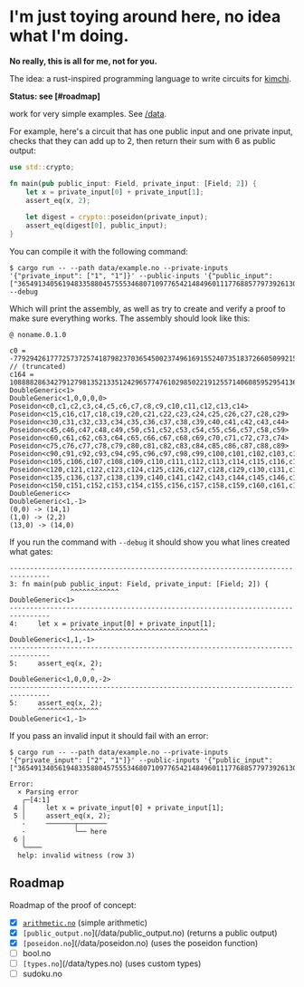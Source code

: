 # I'm just toying around here, no idea what I'm doing.

**No really, this is all for me, not for you.**

The idea: a rust-inspired programming language to write circuits for [kimchi](https://github.com/o1-labs/proof-systems).

**Status: see [#roadmap]**

work for very simple examples. See [/data](/data).

For example, here's a circuit that has one public input and one private input, checks that they can add up to 2, then return their sum with 6 as public output:

```rust
use std::crypto;

fn main(pub public_input: Field, private_input: [Field; 2]) {
    let x = private_input[0] + private_input[1];
    assert_eq(x, 2);
    
    let digest = crypto::poseidon(private_input);
    assert_eq(digest[0], public_input);
}
```

You can compile it with the following command:

```console
$ cargo run -- --path data/example.no --private-inputs '{"private_input": ["1", "1"]}' --public-inputs '{"public_input": ["3654913405619483358804575553468071097765421484960111776885779739261304758583"]}' --debug
```

Which will print the assembly, as well as try to create and verify a proof to make sure everything works. The assembly should look like this:

```
@ noname.0.1.0

c0 = -7792942617772573725741879823703654500237496169155240735183726605099215774906
// (truncated)
c164 = 10888828634279127981352133512429657747610298502219125571406085952954136470354
DoubleGeneric<1>
DoubleGeneric<1,0,0,0,0>
Poseidon<c0,c1,c2,c3,c4,c5,c6,c7,c8,c9,c10,c11,c12,c13,c14>
Poseidon<c15,c16,c17,c18,c19,c20,c21,c22,c23,c24,c25,c26,c27,c28,c29>
Poseidon<c30,c31,c32,c33,c34,c35,c36,c37,c38,c39,c40,c41,c42,c43,c44>
Poseidon<c45,c46,c47,c48,c49,c50,c51,c52,c53,c54,c55,c56,c57,c58,c59>
Poseidon<c60,c61,c62,c63,c64,c65,c66,c67,c68,c69,c70,c71,c72,c73,c74>
Poseidon<c75,c76,c77,c78,c79,c80,c81,c82,c83,c84,c85,c86,c87,c88,c89>
Poseidon<c90,c91,c92,c93,c94,c95,c96,c97,c98,c99,c100,c101,c102,c103,c104>
Poseidon<c105,c106,c107,c108,c109,c110,c111,c112,c113,c114,c115,c116,c117,c118,c119>
Poseidon<c120,c121,c122,c123,c124,c125,c126,c127,c128,c129,c130,c131,c132,c133,c134>
Poseidon<c135,c136,c137,c138,c139,c140,c141,c142,c143,c144,c145,c146,c147,c148,c149>
Poseidon<c150,c151,c152,c153,c154,c155,c156,c157,c158,c159,c160,c161,c162,c163,c164>
DoubleGeneric<>
DoubleGeneric<1,-1>
(0,0) -> (14,1)
(1,0) -> (2,2)
(13,0) -> (14,0)
```

If you run the command with `--debug` it should show you what lines created what gates:

```
--------------------------------------------------------------------------------
3: fn main(pub public_input: Field, private_input: [Field; 2]) {
               ^^^^^^^^^^^^
DoubleGeneric<1>
--------------------------------------------------------------------------------
4:     let x = private_input[0] + private_input[1];
               ^^^^^^^^^^^^^^^^^^^^^^^^^^^^^^^^^^
DoubleGeneric<1,1,-1>
--------------------------------------------------------------------------------
5:     assert_eq(x, 2);
                    ^
DoubleGeneric<1,0,0,0,-2>
--------------------------------------------------------------------------------
5:     assert_eq(x, 2);
       ^^^^^^^^^^^^^^^
DoubleGeneric<1,-1>
```

If you pass an invalid input it should fail with an error:

```
$ cargo run -- --path data/example.no --private-inputs '{"private_input": ["2", "1"]}' --public-inputs '{"public_input": ["3654913405619483358804575553468071097765421484960111776885779739261304758583"]}'26177265001502838070204204

Error: 
  × Parsing error
   ╭─[4:1]
 4 │     let x = private_input[0] + private_input[1];
 5 │     assert_eq(x, 2);
   ·     ───────┬───────
   ·            ╰── here
 6 │     
   ╰────
  help: invalid witness (row 3)
```

## Roadmap

Roadmap of the proof of concept:

- [x] [`arithmetic.no`](/data/arithmetic.no) (simple arithmetic)
- [x] `[public_output.no`](/data/public_output.no) (returns a public output)
- [x] `[poseidon.no`](/data/poseidon.no) (uses the poseidon function)
- [ ] bool.no
- [ ] `[types.no`](/data/types.no) (uses custom types)
- [ ] sudoku.no
